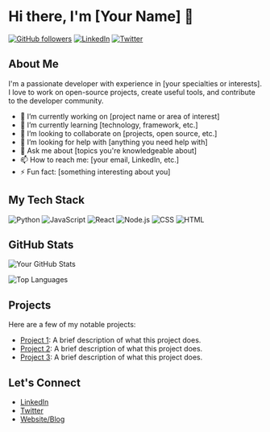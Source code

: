 # Hi there, I'm [Your Name] 👋

[![GitHub followers](https://img.shields.io/github/followers/yourusername?label=Follow&style=social)](https://github.com/yourusername)
[![LinkedIn](https://img.shields.io/badge/LinkedIn-Connect-blue?style=social&logo=linkedin)](https://www.linkedin.com/in/yourusername/)
[![Twitter](https://img.shields.io/twitter/follow/yourusername?label=Follow&style=social)](https://twitter.com/yourusername)

## About Me
I'm a passionate developer with experience in [your specialties or interests]. I love to work on open-source projects, create useful tools, and contribute to the developer community.

- 🔭 I’m currently working on [project name or area of interest]
- 🌱 I’m currently learning [technology, framework, etc.]
- 👯 I’m looking to collaborate on [projects, open source, etc.]
- 🤔 I’m looking for help with [anything you need help with]
- 💬 Ask me about [topics you're knowledgeable about]
- 📫 How to reach me: [your email, LinkedIn, etc.]
- ⚡ Fun fact: [something interesting about you]

## My Tech Stack
![Python](https://img.shields.io/badge/-Python-333?style=flat&logo=python)
![JavaScript](https://img.shields.io/badge/-JavaScript-333?style=flat&logo=javascript)
![React](https://img.shields.io/badge/-React-333?style=flat&logo=react)
![Node.js](https://img.shields.io/badge/-Node.js-333?style=flat&logo=node.js)
![CSS](https://img.shields.io/badge/-CSS-333?style=flat&logo=css3)
![HTML](https://img.shields.io/badge/-HTML-333?style=flat&logo=html5)

## GitHub Stats
![Your GitHub Stats](https://github-readme-stats.vercel.app/api?username=beelista&show_icons=true&hide_border=true&theme=radical)

![Top Languages](https://github-readme-stats.vercel.app/api/top-langs/?username=yourusername&layout=compact&theme=radical&hide_border=true)

## Projects
Here are a few of my notable projects:

- [Project 1](https://github.com/yourusername/project1): A brief description of what this project does.
- [Project 2](https://github.com/yourusername/project2): A brief description of what this project does.
- [Project 3](https://github.com/yourusername/project3): A brief description of what this project does.

## Let's Connect
- [LinkedIn](https://www.linkedin.com/in/yourusername/)
- [Twitter](https://twitter.com/yourusername/)
- [Website/Blog](https://yourwebsite.com)

